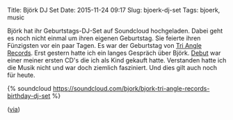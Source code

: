 Title: Björk DJ Set
Date: 2015-11-24 09:17
Slug: bjoerk-dj-set
Tags: bjoerk, music

Björk hat ihr Geburtstags-DJ-Set auf Soundcloud hochgeladen. Dabei geht es noch nicht einmal um ihren eigenen Geburtstag. Sie feierte ihren Fünzigsten vor ein paar Tagen. Es war der Geburtstag von [Tri Angle Records](http://tri-anglerecords.com/). Erst gestern hatte ich ein langes Gespräch über Björk. [Debut](https://de.wikipedia.org/wiki/Debut_%28Bj%C3%B6rk-Album%29) war einer meiner ersten CD's die ich als Kind gekauft hatte. Verstanden hatte ich die Musik nicht und war doch ziemlich fasziniert. Und dies gilt auch noch für heute.

{% soundcloud https://soundcloud.com/bjork/bjork-tri-angle-records-birthday-dj-set %}

([via](https://thecreatorsproject.vice.com/de/blog/das-secret-dj-set-von-bjoerk-war-der-reinste-akustische-wahnsinn-534?utm_source=vicefb&utm_medium=link))
